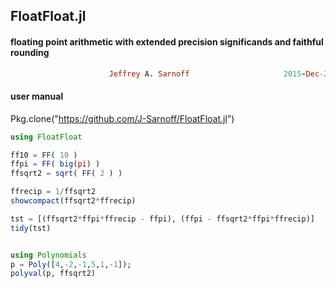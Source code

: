 ## FloatFloat.jl
#### floating point arithmetic with extended precision significands and faithful rounding
```ruby
                      Jeffrey A. Sarnoff                     2015-Dec-20
```                    


#### user manual

Pkg.clone("https://github.com/J-Sarnoff/FloatFloat.jl")        

    
```julia
using FloatFloat

ff10 = FF( 10 )
ffpi = FF( big(pi) )
ffsqrt2 = sqrt( FF( 2 ) )

ffrecip = 1/ffsqrt2
showcompact(ffsqrt2*ffrecip)

tst = [(ffsqrt2*ffpi*ffrecip - ffpi), (ffpi - ffsqrt2*ffpi*ffrecip)]
tidy(tst)


using Polynomials
p = Poly([4,-2,-1,5,1,-1]);
polyval(p, ffsqrt2)

```
